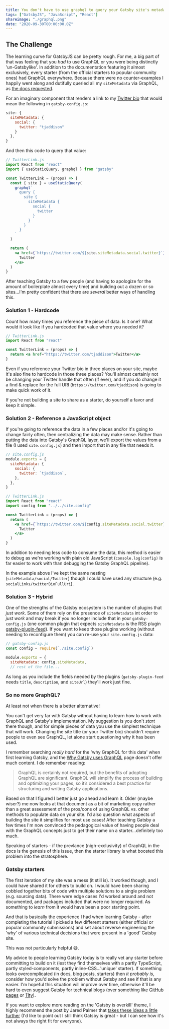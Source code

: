 ```yaml
---
title: You don't have to use graphql to query your Gatsby site's metadata
tags: ["GatsbyJS", "JavaScript", "React"]
shareimage: "./graphql.png"
date: "2020-09-30T00:00:00.0Z"
---
```


## The Challenge

The learning curve for GatsbyJS can be pretty rough. For me, a big part of that was feeling that you _had_ to use GraphQL or you were being distinctly 'un-Gatsbylike'. In addition to the documentation featuring it almost exclusively, every starter (from the official starters to popular community ones) had GraphQL everywhere. Because there were no counter-examples I happily went along and dutifully queried all my `siteMetadata` via GraphQL, as [the docs requested].

For an imaginary component that renders a link to my [Twitter bio] that would mean the following in `gatsby-config.js`:

```javascript
site: {
  siteMetadata: {
    social: {
      twitter: "tjaddison"
    }
  },
}
```

And then this code to query that value:

```jsx
// TwitterLink.js
import React from "react"
import { useStaticQuery, graphql } from "gatsby"

const TwitterLink = (props) => {
  const { site } = useStaticQuery(
    graphql`
      query {
        site {
          siteMetadata {
            social {
              twitter
            }
          }
        }
      }
    `
  )

  return (
    <a href={`https://twitter.com/${site.siteMetadata.social.twitter}`}>
      Twitter
    </a>
  )
}
```

After teaching Gatsby to a few people (and having to apologize for the amount of boilerplate almost every time) and building out a dozen or so sites...I'm pretty confident that there are _several_ better ways of handling this.

### Solution 1 - Hardcode

Count how many times you reference the piece of data. Is it one? What would it look like if you hardcoded that value where you needed it?

```jsx
// TwitterLink.js
import React from "react"

const TwitterLink = (props) => {
  return <a href="https://twitter.com/tjaddison">Twitter</a>
}
```

Even if you reference your Twitter bio in three places on your site, maybe it's also fine to hardcode in those three places? You'll almost certainly not be changing your Twitter handle that often (if ever), and if you do change it a find & replace for the full URI (`https://twitter.com/tjaddison`) is going to make quick work of it.

If you're not building a site to share as a starter, do yourself a favor and keep it simple.

### Solution 2 - Reference a JavaScript object

If you're going to reference the data in a few places and/or it's going to change fairly often, then centralizing the data may make sense. Rather than putting the data into Gatsby's GraphQL layer, we'll export the values from a file (I used `site.config.js`) and then import that in any file that needs it.

```javascript
// site.config.js
module.exports = {
  siteMetadata: {
    social: {
      twitter: `tjaddison`,
    },
  },
}
```

```jsx
// TwitterLink.js
import React from "react"
import config from "../../site.config"

const TwitterLink = (props) => {
  return (
    <a href={`https://twitter.com/${config.siteMetadata.social.twitter}`}>
      Twitter
    </a>
  )
}
```

In addition to needing less code to consume the data, this method is easier to debug as we're working with plain old JavaScript (`console.log(config)` is far easier to work with than debugging the Gatsby GraphQL pipeline).

In the example above I've kept the same nesting (`siteMetadata/social/Twitter`) though I could have used any structure (e.g. `socialLinks/twitterBioFullUri`).

### Solution 3 - Hybrid

One of the strengths of the Gatsby ecosystem is the number of plugins that _just work_. Some of them rely on the presence of `siteMetadata` int order to _just work_ and may break if you no longer include that in your `gatsby-config.js` (one common plugin that expects `siteMetadata` is the RSS plugin [gatsby-plugin-feed]). If you want to keep those plugins working (without needing to reconfigure them) you can re-use your `site.config.js` data:

```javascript
// gatsby-config.js
const config = require(`./site.config`)

module.exports = {
  siteMetadata: config.siteMetadata,
  // rest of the file...

```

As long as you include the fields needed by the plugins (`gatsby-plugin-feed` needs `title`, `description`, and `siteUrl`) they'll work just fine.

### So no more GraphQL?

At least not when there is a better alternative!

You can't get very far with Gatsby without having to learn how to work with GraphQL and Gatsby's implementation. My suggestion is you don't _start_ there though, and for simple pieces of data you use the simplest technique that will work. Changing the site title (or your Twitter bio) shouldn't require people to even see GraphQL, let alone start questioning why it has been used.

I remember searching _really hard_ for the 'why GraphQL for this data' when first learning Gatsby, and the [Why Gatsby uses GraphQL] page doesn't offer much content. I do remember reading:

> GraphQL is certainly not required, but the benefits of adopting GraphQL are significant. GraphQL will simplify the process of building and optimizing your pages, so it’s considered a best practice for structuring and writing Gatsby applications.

Based on that I figured I better just go ahead and learn it. Older (maybe wiser?) me now looks at that document as a bit of marketing copy rather than a great assessment of the pros/cons of using GraphQL vs. other methods to populate data on your site. I'd also question what aspects of building the site it simplifies for most use cases! After teaching Gatsby a few times I'm now convinced the pedagogical value of having people deal with the GraphQL concepts just to get their name on a starter...definitely too much.

Speaking of starters - if the prevlance (nigh-exclusivity) of GraphQL in the docs is the genesis of this issue, then the starter library is what boosted this problem into the stratosphere.

### Gatsby starters

The first iteration of my site was a mess (it still is). It worked though, and I could have shared it for others to build on. I would have been sharing cobbled together bits of code with multiple solutions to a single problem (e.g. sourcing data). There were edge cases I'd worked around and not documented, and packages included that were no longer required. As something to _learn_ from it would have been a poor starting point.

And that is basically the experience I had when learning Gatsby - after completing the tutorial I picked a few different starters (either official or popular community submissions) and set about reverse engineering the 'why' of various technical decisions that were present in a 'good' Gatsby site.

This was not particularly helpful 😅.

My advice to people learning Gatsby today is to really vet any starter before committing to build on it (lest they find themselves with a partly TypeScript, partly styled-components, partly inline-CSS...'unique' starter). If something looks overcomplicated (in docs, blog posts, starters) then _it probably is_, consider how you'd solve the problem without Gatsby and see if that is any easier. I'm hopeful this situation will improve over time, otherwise it'll be hard to even suggest Gatsby for technical blogs (over something like [GitHub pages] or [11ty]).

If you want to explore more reading on the 'Gatsby is overkill' theme, I highly recommend the post by Jared Palmer that [takes these ideas a little further] (I'd like to point out I still think Gatsby is great - but I can see how it's not always the right fit for everyone).

[the docs requested]: https://www.gatsbyjs.com/docs/gatsby-config/#sitemetadata
[twitter bio]: https://twitter.com/tjaddison
[why gatsby uses graphql]: https://www.gatsbyjs.com/docs/why-gatsby-uses-graphql/
[github pages]: https://pages.github.com/
[11ty]: https://www.11ty.dev/
[takes these ideas a little further]: https://jaredpalmer.com/gatsby-vs-nextjs
[gatsby-plugin-feed]: https://www.gatsbyjs.com/plugins/gatsby-plugin-feed/
